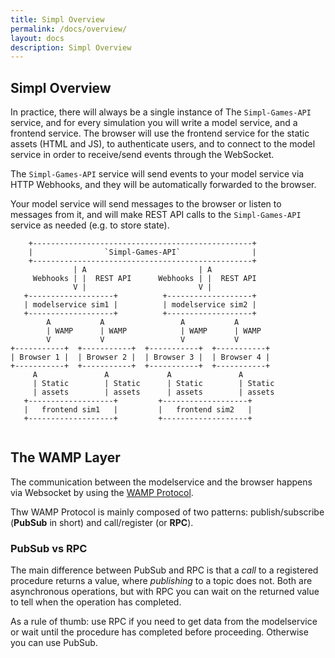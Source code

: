 ```yaml
---
title: Simpl Overview
permalink: /docs/overview/
layout: docs
description: Simpl Overview
---
```


## Simpl Overview

In practice, there will always be a single instance of The `Simpl-Games-API` service, and for every simulation you
will write a model service, and a frontend service. The browser will use the frontend service for the static assets
(HTML and JS), to authenticate users,  and to connect to the model service in order to receive/send events through the WebSocket.

The `Simpl-Games-API` service will send events to your model service via HTTP Webhooks, and they will be
automatically forwarded to the browser.

Your model service will send messages to the browser or listen to messages from it, and will make
REST API calls to the `Simpl-Games-API` service as needed (e.g. to store state).


```plain
    +-------------------------------------------------+
    |                `Simpl-Games-API`                |
    +-------------------------------------------------+
              | A                         | A
     Webhooks | |  REST API      Webhooks | |  REST API
              V |                         V |
   +-------------------+          +-------------------+
   | modelservice sim1 |          | modelservice sim2 |
   +-------------------+          +-------------------+
        A           A                 A           A
        | WAMP      | WAMP            | WAMP      | WAMP
        V           V                 V           V
+-----------+  +-----------+  +-----------+  +-----------+
| Browser 1 |  | Browser 2 |  | Browser 3 |  | Browser 4 |
+-----------+  +-----------+  +-----------+  +-----------+
     A               A             A               A
     | Static        | Static      | Static        | Static
     | assets        | assets      | assets        | assets
   +-------------------+         +-------------------+
   |   frontend sim1   |         |   frontend sim2   |
   +-------------------+         +-------------------+


```

## The WAMP Layer

The communication between the modelservice and the browser happens via Websocket by using the [WAMP Protocol](http://wamp-proto.org/).

Thw WAMP Protocol is mainly composed of two patterns: publish/subscribe (**PubSub** in short) and call/register (or **RPC**).

### PubSub vs RPC

The main difference between PubSub and RPC is that a _call_ to a registered procedure returns a value,
where _publishing_ to a topic does not. Both are asynchronous operations, but with RPC you can wait on the returned value
to tell when the operation has completed.

As a rule of thumb: use RPC if you need to get data from the modelservice or wait until the procedure has completed before proceeding.
Otherwise you can use PubSub.
